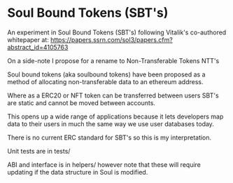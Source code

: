 # Soul Bound Tokens (SBT's)

An experiment in Soul Bound Tokens (SBT's) following Vitalik's co-authored whitepaper at:
https://papers.ssrn.com/sol3/papers.cfm?abstract_id=4105763

On a side-note I propose for a rename to Non-Transferable Tokens NTT's

Soul bound tokens (aka soulbound tokens) have been proposed as a method of allocating non-transferable data to an ethereum address.

Where as a ERC20 or NFT token can be transferred between users SBT's are static and cannot be moved between accounts.

This opens up a wide range of applications because it lets developers map data to their users in much the same way we use user databases today.

There is no current ERC standard for SBT's so this is my interpretation.

Unit tests are in tests/

ABI and interface is in helpers/ however note that these will require updating if the data structure in Soul is modified.

